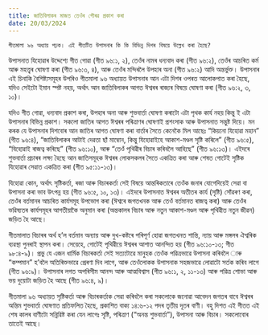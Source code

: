 ```yaml
---
title: জাতিবিলাকৰ মাজত তেওঁৰ গৌৰৱ প্ৰকাশ কৰা
date: 20/03/2024
---
```


`গীতমালা ৯৬ অধ্যায় পঢ়ক। এই গীতটিত উপাসনাৰ কি কি বিভিন্ন দিশৰ বিষয়ে উল্লেখ কৰা হৈছে?`

উপাসনাত যিহোৱাৰ উদ্দেশ্যে গীত গোৱা (গীত ৯৬:১, ২), তেওঁৰ নামৰ ধন্যবাদ কৰা (গীত ৯৬:২), তেওঁৰ আচৰিত কৰ্ম আৰু মহত্ত্বৰ ঘোষণা কৰা (গীত ৯৬:৩, ৪), আৰু তেওঁৰ মন্দিৰলৈ উপহাৰ অনা (গীত ৯৬:২) আদি অন্তর্ভুক্ত। উপাসনাৰ এই চিনাকি বৈশিষ্ট্যসমূহৰ উপৰিও গীতমালা ৯৬ অধ্যায়ত উপাসনাৰ আন এটা দিশৰ ওপৰত আলোকপাত কৰা হৈছে, যদিও সেইটো ইমান স্পষ্ট নহয়, অৰ্থাৎ আন জাতিবিলাকৰ আগত ঈশ্বৰৰ ৰাজ্যৰ বিষয়ে ঘোষণা কৰা (গীত ৯৬:২, ৩, ১০)।

যদিও গীত গোৱা, ধন্যবাদ প্ৰকাশ কৰা, উপহাৰ অনা আৰু শুভবাৰ্তা ঘোষণা কৰাটো এটা পৃথক কাৰ্য নহয় কিন্তু ই এটা উপাসনাৰ বিভিন্ন প্ৰকাশ। সকলো জাতিৰ আগত ঈশ্বৰৰ পৰিত্ৰাণৰ ঘোষণাই প্ৰশংসাক আৰু উপাসনাত সন্তুষ্ট দিয়ে। মন কৰক যে উপাসনাৰ দিশবোৰ আন জাতিৰ আগত ঘোষণা কৰা বাৰ্তাৰ সৈতে কেনেকৈ মিল আছেঃ “কিয়নো যিহোৱা মহান” (গীত ৯৬:৪), “জাতিবিলাকৰ আটাই দেৱতা ছাঁ মাম্বোন, কিন্তু যিহোৱাইহে আকাশ-মণ্ডল সৃষ্টি কৰিলে” (গীত ৯৬:৫), “যিহোৱাই ৰাজত্ব কৰিছে” (গীত ৯৬:১০), আৰু “তেওঁ পৃথিৱীৰ বিচাৰ কৰিবলৈ আহিছে” (গীত ৯৬:১৩)। এইদৰে শুভবাৰ্তা প্ৰচাৰৰ লক্ষ্য হৈছে আন জাতিসমূহক ঈশ্বৰৰ লোকসকলৰ সৈতে একত্ৰিত কৰা আৰু শেষত গোটেই সৃষ্টিক যিহোৱাৰ সেৱাত একত্ৰিত কৰা (গীত ৯৫:১১-১৩)।

যিহোৱা কোন, অৰ্থাৎ সৃষ্টিকৰ্তা, ৰজা আৰু বিচাৰকৰ্তা সেই বিষয়ে আন্তৰিকতাৰে তেওঁক জনাৰ যোগেদিয়েই সেৱা বা উপাসনা কৰা ভাব উৎপন্ন হয় (গীত ৯৬:৫, ১০, ১৩)। এইদৰে উপাসনাত ঈশ্বৰৰ অতীতৰ কাৰ্য (সৃষ্টি) সোঁৱৰণ কৰা, তেওঁৰ বৰ্তমানৰ আচৰিত কাৰ্যসমূহ উপভোগ কৰা (ঈশ্বৰে জগতখনক আৰু তেওঁ বৰ্তমানত ৰাজত্ব কৰা) আৰু তেওঁৰ ভৱিষ্যতৰ কাৰ্যসমূহৰ আগতীয়াকৈ অনুমান কৰা (অন্তকালৰ বিচাৰ আৰু নতুন আকাশ-মণ্ডল আৰু পৃথিৱীত নতুন জীৱন) জড়িত হৈ আছে।

গীতমালাত বিচাৰৰ অৰ্থ হ’ল বৰ্তমান অন্যায় আৰু দুখ-কষ্টৰে পৰিপূৰ্ণ হোৱা জগতখনত শান্তি, ন্যায় আৰু মঙ্গলৰ ঐশ্বৰিক ব্যৱস্থা পুনৰাই স্থাপন কৰা। সেয়েহে, গোটেই পৃথিৱীয়ে ঈশ্বৰৰ আশাত আনন্দিত হয় (গীত ৯৬:১০-১৩; গীত ৯৮:৪-৯)। প্ৰভু যে এজন ধাৰ্মিক বিচাৰকৰ্তা সেই সত্যটোৱে মানুহক তেওঁক পৱিত্ৰভাৱে উপাসনা কৰিবলৈ াৰু “কম্পমান” হ’বলৈ অতিৰিক্তভাৱে প্ৰেৰণা দিব লাগে, আৰু তেওঁলোকক উপাসনাক সহজভাৱে লোৱাটো সৰ্তক কৰিব লাগে (গীত ৯৬:৯)। উপাসনাৰ লগত অপৰিসীম আনন্দ আৰু আত্মবিশ্বাস (গীত ৯৬:১, ২, ১১-১৩) আৰু পৱিত্ৰ শোভা আৰু ভয় দুয়োটা জড়িত হৈ আছে (গীত ৯৬:৪, ৯)।

গীতমালা ৯৬ অধ্যায়ত সৃষ্টিকৰ্তা আৰু বিচাৰকৰ্তাক সেৱা কৰিবলৈ কৰা সকলোকে জনোৱা আবেদন জগতৰ বাবে ঈশ্বৰৰ অন্তিম শুভবাৰ্তা ঘোষণাত প্ৰতিফলিত হৈছে, প্ৰকাশিত বাক্য ১৪:৬-১২ পদৰ তৃতীয় দূতৰ বাণী। বহু দিশত এই গীতত এই শেষ কালৰ বাণীটো সন্নিৱিষ্ট কৰা যেন লাগেঃ সৃষ্টি, পৰিত্ৰাণ (“অনন্ত শুভবাৰ্তা”), উপাসনা আৰু বিচাৰ। সকলোবোৰ তাতেই আছে।